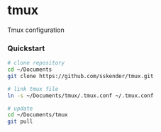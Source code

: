 # tmux

Tmux configuration

### Quickstart

```bash
# clone repository
cd ~/Documents
git clone https://github.com/sskender/tmux.git

# link tmux file
ln -s ~/Documents/tmux/.tmux.conf ~/.tmux.conf

# update
cd ~/Documents/tmux
git pull
```
